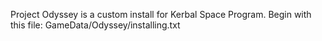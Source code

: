 Project Odyssey is a custom install for Kerbal Space Program.
Begin with this file: GameData/Odyssey/installing.txt
